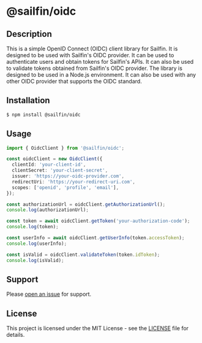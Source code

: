 # @sailfin/oidc

## Description

This is a simple OpenID Connect (OIDC) client library for Sailfin. It is designed to be used with Sailfin's OIDC provider. It can be used to authenticate users and obtain tokens for Sailfin's APIs. It can also be used to validate tokens obtained from Sailfin's OIDC provider. The library is designed to be used in a Node.js environment. It can also be used with any other OIDC provider that supports the OIDC standard.

## Installation

```bash
$ npm install @sailfin/oidc
```

## Usage

```typescript
import { OidcClient } from '@sailfin/oidc';

const oidcClient = new OidcClient({
  clientId: 'your-client-id',
  clientSecret: 'your-client-secret',
  issuer: 'https://your-oidc-provider.com',
  redirectUri: 'https://your-redirect-uri.com',
  scopes: ['openid', 'profile', 'email'],
});

const authorizationUrl = oidcClient.getAuthorizationUrl();
console.log(authorizationUrl);

const token = await oidcClient.getToken('your-authorization-code');
console.log(token);

const userInfo = await oidcClient.getUserInfo(token.accessToken);
console.log(userInfo);

const isValid = oidcClient.validateToken(token.idToken);
console.log(isValid);
```

## Support

Please [open an issue](https://github.con/sailfinIO/oidc/issues) for support.

## License

This project is licensed under the MIT License - see the [LICENSE](LICENSE) file for details.
